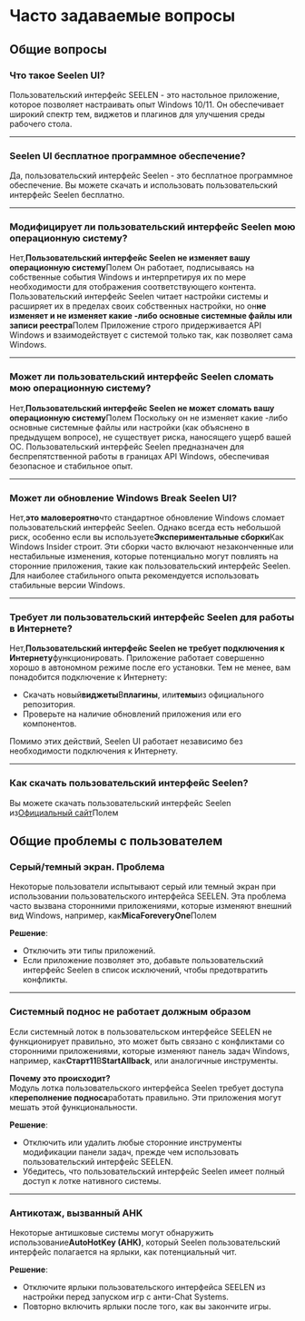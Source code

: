 # **Часто задаваемые вопросы**

## **Общие вопросы**

### **Что такое Seelen UI?**

Пользовательский интерфейс SEELEN - это настольное приложение, которое позволяет настраивать опыт Windows 10/11. Он обеспечивает широкий спектр тем, виджетов и плагинов для улучшения среды рабочего стола.

***

### **Seelen UI бесплатное программное обеспечение?**

Да, пользовательский интерфейс Seelen - это бесплатное программное обеспечение. Вы можете скачать и использовать пользовательский интерфейс Seelen бесплатно.

***

### **Модифицирует ли пользовательский интерфейс Seelen мою операционную систему?**

Нет,**Пользовательский интерфейс Seelen не изменяет вашу операционную систему**Полем Он работает, подписываясь на собственные события Windows и интерпретируя их по мере необходимости для отображения соответствующего контента. Пользовательский интерфейс Seelen читает настройки системы и расширяет их в пределах своих собственных настройки, но он**не изменяет и не изменяет какие -либо основные системные файлы или записи реестра**Полем Приложение строго придерживается API Windows и взаимодействует с системой только так, как позволяет сама Windows.

***

### **Может ли пользовательский интерфейс Seelen сломать мою операционную систему?**

Нет,**Пользовательский интерфейс Seelen не может сломать вашу операционную систему**Полем Поскольку он не изменяет какие -либо основные системные файлы или настройки (как объяснено в предыдущем вопросе), не существует риска, наносящего ущерб вашей ОС. Пользовательский интерфейс Seelen предназначен для беспрепятственной работы в границах API Windows, обеспечивая безопасное и стабильное опыт.

***

### **Может ли обновление Windows Break Seelen UI?**

Нет,**это маловероятно**что стандартное обновление Windows сломает пользовательский интерфейс Seelen. Однако всегда есть небольшой риск, особенно если вы используете**Экспериментальные сборки**Как Windows Insider строит. Эти сборки часто включают незаконченные или нестабильные изменения, которые потенциально могут повлиять на сторонние приложения, такие как пользовательский интерфейс Seelen. Для наиболее стабильного опыта рекомендуется использовать стабильные версии Windows.

***

### **Требует ли пользовательский интерфейс Seelen для работы в Интернете?**

Нет,**Пользовательский интерфейс Seelen не требует подключения к Интернету**функционировать. Приложение работает совершенно хорошо в автономном режиме после его установки. Тем не менее, вам понадобится подключение к Интернету:

* Скачать новый**виджеты**В**плагины**, или**темы**из официального репозитория.
* Проверьте на наличие обновлений приложения или его компонентов.

Помимо этих действий, Seelen UI работает независимо без необходимости подключения к Интернету.

***

### **Как скачать пользовательский интерфейс Seelen?**

Вы можете скачать пользовательский интерфейс Seelen из[Официальный сайт](https://seelen.io)Полем

## **Общие проблемы с пользователем**

### **Серый/темный экран. Проблема**

Некоторые пользователи испытывают серый или темный экран при использовании пользовательского интерфейса SEELEN. Эта проблема часто вызвана сторонними приложениями, которые изменяют внешний вид Windows, например, как**MicaForeveryOne**Полем

**Решение**:

* Отключить эти типы приложений.
* Если приложение позволяет это, добавьте пользовательский интерфейс Seelen в список исключений, чтобы предотвратить конфликты.

***

### **Системный поднос не работает должным образом**

Если системный лоток в пользовательском интерфейсе SEELEN не функционирует правильно, это может быть связано с конфликтами со сторонними приложениями, которые изменяют панель задач Windows, например, как**Старт11**В**StartAllback**, или аналогичные инструменты.

**Почему это происходит?**\
Модуль лотка пользовательского интерфейса Seelen требует доступа к**переполнение подноса**работать правильно. Эти приложения могут мешать этой функциональности.

**Решение**:

* Отключить или удалить любые сторонние инструменты модификации панели задач, прежде чем использовать пользовательский интерфейс SEELEN.
* Убедитесь, что пользовательский интерфейс Seelen имеет полный доступ к лотке нативного системы.

***

### **Антикотаж, вызванный AHK**

Некоторые антишковые системы могут обнаружить использование**AutoHotKey (AHK)**, который Seelen пользовательский интерфейс полагается на ярлыки, как потенциальный чит.

**Решение**:

* Отключите ярлыки пользовательского интерфейса SEELEN из настройки перед запуском игр с анти-Chat Systems.
* Повторно включить ярлыки после того, как вы закончите игры.
